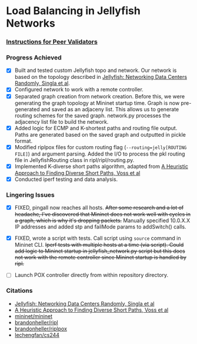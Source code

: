 # Load Balancing in Jellyfish Networks


### [Instructions for Peer Validators](https://docs.google.com/document/d/12diR7cZjga3QByGUJ_-UPkwQ9HItD67_AWI2WW5HUQ0/edit?usp=sharing)


### Progress Achieved
- [X] Built and tested custom Jellyfish topo and network. Our network is based on the topology described in [Jellyfish: Networking Data Centers Randomly, Singla et al](https://www.usenix.org/system/files/conference/nsdi12/nsdi12-final82.pdf).
- [X] Configured network to work with a remote controller.
- [X] Separated graph creation from network creation. Before this, we were generating the graph topology at Mininet startup time. Graph is now pre-generated and saved as an adjaceny list. This allows us to generate routing schemes for the saved graph. network.py processes the adjacency list file to build the network.
- [X] Added logic for ECMP and K-shortest paths and routing file output. Paths are generated based on the saved graph and outputted in pickle format.
- [X] Modified riplpox files for custom routing flag (```--routing=jelly[ROUTING FILE]```) and argument parsing. Added the I/O to process the pkl routing file in JellyfishRouting class in ripl/ripl/routing.py.
- [X] Implemented K-diverse short paths algorithm, adapted from [A Heuristic Approach to Finding Diverse Short Paths, Voss et al](https://ieeexplore.ieee.org/stamp/stamp.jsp?tp=&arnumber=7139774)
- [X] Conducted iperf testing and data analysis.

### Lingering Issues
- [X] FIXED, pingall now reaches all hosts. ~~After some research and a lot of headache, I've discovered that Mininet does not work well with cycles in a graph, which is why it's dropping packets.~~ Manually specified 10.0.X.X IP addresses and added stp and failMode params to addSwitch() calls.
- [X] FIXED, wrote a script with tests. Call script using ``` source ``` command in Mininet CLI. ~~Iperf tests with multiple hosts at a time (via script). Could add logic to Mininet startup in jellyfish_network.py script but this does not work with the remote controller since Mininet startup is handled by ripl.~~
- [ ] Launch POX controller directly from within repository directory.


### Citations
- [Jellyfish: Networking Data Centers Randomly, Singla et al](https://www.usenix.org/system/files/conference/nsdi12/nsdi12-final82.pdf)
- [A Heuristic Approach to Finding Diverse Short Paths, Voss et al](https://ieeexplore.ieee.org/stamp/stamp.jsp?tp=&arnumber=7139774)
- [mininet/mininet](https://github.com/mininet/mininet)
- [brandonheller/ripl](https://github.com/brandonheller/ripl)
- [brandonheller/riplpox](https://github.com/brandonheller/riplpox)
- [lechengfan/cs244](https://github.com/lechengfan/cs244-assignment2)
